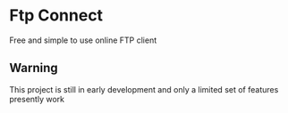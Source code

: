 # Ftp Connect
Free and simple to use online FTP client

## Warning
This project is still in early development and only a limited set of features presently work
